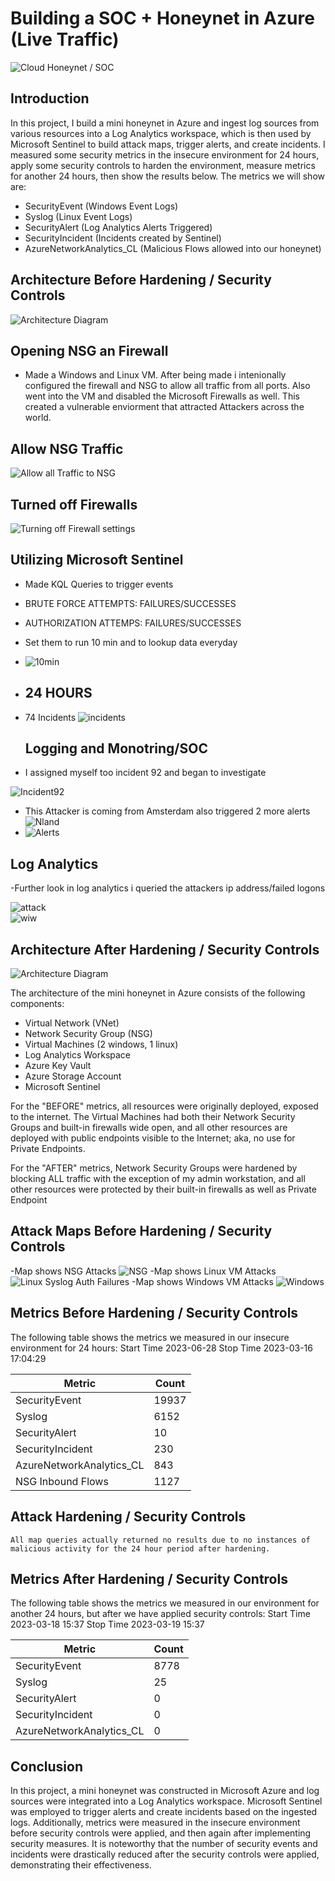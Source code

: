 
# Building a SOC + Honeynet in Azure (Live Traffic)
![Cloud Honeynet / SOC](https://i.imgur.com/7OWSykQ.png)

## Introduction

In this project, I build a mini honeynet in Azure and ingest log sources from various resources into a Log Analytics workspace, which is then used by Microsoft Sentinel to build attack maps, trigger alerts, and create incidents. I measured some security metrics in the insecure environment for 24 hours, apply some security controls to harden the environment, measure metrics for another 24 hours, then show the results below. The metrics we will show are:

- SecurityEvent (Windows Event Logs)
- Syslog (Linux Event Logs)
- SecurityAlert (Log Analytics Alerts Triggered)
- SecurityIncident (Incidents created by Sentinel)
- AzureNetworkAnalytics_CL (Malicious Flows allowed into our honeynet)

## Architecture Before Hardening / Security Controls
![Architecture Diagram](https://i.imgur.com/aBDwnKb.jpg)

## Opening NSG an Firewall

- Made a Windows and Linux VM. After being made i intenionally configured the firewall and NSG to allow all traffic from all ports. Also went into the VM and disabled the Microsoft Firewalls as well. This created a vulnerable enviorment that attracted Attackers across the world.

## Allow NSG Traffic
![Allow all Traffic to NSG](https://imgur.com/wMp1PF0.jpg)

## Turned off Firewalls
![Turning off Firewall settings](https://imgur.com/9wSKUL7.jpg)


## Utilizing Microsoft Sentinel

- Made KQL Queries to trigger events
- BRUTE FORCE ATTEMPTS: FAILURES/SUCCESSES
- AUTHORIZATION ATTEMPS: FAILURES/SUCCESSES

- Set them to run 10 min and to lookup data everyday
- ![10min](https://imgur.com/WhWDdhT.jpg)

- ## 24 HOURS 
- 74 Incidents
  ![incidents](https://imgur.com/vgGr0V9.jpg)

  ## Logging and Monotring/SOC
- I assigned myself too incident 92 and began to investigate

![Incident92](https://imgur.com/4ltnqdS.jpg)

- This Attacker is coming from Amsterdam also triggered 2 more alerts
  ![Nland](https://imgur.com/mqfYsvL.jpg)
- ![Alerts](https://imgur.com/LTzxRaj.jpg)

## Log Analytics

-Further look in log analytics i queried the attackers ip address/failed logons

![attack](https://imgur.com/GWrTjo6.jpg)    
![wiw](https://imgur.com/JeH7so4.jpg)

## Architecture After Hardening / Security Controls
![Architecture Diagram](https://i.imgur.com/YQNa9Pp.jpg)

The architecture of the mini honeynet in Azure consists of the following components:

- Virtual Network (VNet)
- Network Security Group (NSG)
- Virtual Machines (2 windows, 1 linux)
- Log Analytics Workspace
- Azure Key Vault
- Azure Storage Account
- Microsoft Sentinel

For the "BEFORE" metrics, all resources were originally deployed, exposed to the internet. The Virtual Machines had both their Network Security Groups and built-in firewalls wide open, and all other resources are deployed with public endpoints visible to the Internet; aka, no use for Private Endpoints.

For the "AFTER" metrics, Network Security Groups were hardened by blocking ALL traffic with the exception of my admin workstation, and all other resources were protected by their built-in firewalls as well as Private Endpoint

## Attack Maps Before Hardening / Security Controls

-Map shows NSG Attacks
![NSG](https://imgur.com/3F7bWQa.jpg)
-Map shows Linux VM Attacks
![Linux Syslog Auth Failures](https://imgur.com/hke4JcR.jpg)
-Map shows Windows VM Attacks
![Windows](https://imgur.com/4bqO6mo.jpg)


## Metrics Before Hardening / Security Controls

The following table shows the metrics we measured in our insecure environment for 24 hours:
Start Time 2023-06-28
Stop Time 2023-03-16 17:04:29

| Metric                   | Count
| ------------------------ | -----
| SecurityEvent            | 19937
| Syslog                   | 6152
| SecurityAlert            | 10
| SecurityIncident         | 230
| AzureNetworkAnalytics_CL | 843
| NSG Inbound Flows        | 1127      




## Attack  Hardening / Security Controls

```All map queries actually returned no results due to no instances of malicious activity for the 24 hour period after hardening.```

## Metrics After Hardening / Security Controls

The following table shows the metrics we measured in our environment for another 24 hours, but after we have applied security controls:
Start Time 2023-03-18 15:37
Stop Time	2023-03-19 15:37

| Metric                   | Count
| ------------------------ | -----
| SecurityEvent            | 8778
| Syslog                   | 25
| SecurityAlert            | 0
| SecurityIncident         | 0
| AzureNetworkAnalytics_CL | 0

## Conclusion

In this project, a mini honeynet was constructed in Microsoft Azure and log sources were integrated into a Log Analytics workspace. Microsoft Sentinel was employed to trigger alerts and create incidents based on the ingested logs. Additionally, metrics were measured in the insecure environment before security controls were applied, and then again after implementing security measures. It is noteworthy that the number of security events and incidents were drastically reduced after the security controls were applied, demonstrating their effectiveness.


